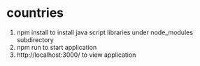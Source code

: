 # countries

1. npm install to install java script libraries under node_modules subdirectory
2. npm run to start application
3. http://localhost:3000/ to view application
